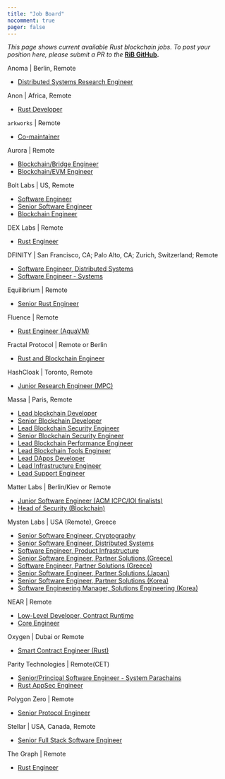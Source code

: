 ```yaml
---
title: "Job Board"
nocomment: true
pager: false
---
```


*This page shows current available Rust blockchain jobs.*
*To post your position here, please submit a PR to the*
**[RiB GitHub][rib-job].**

[rib-job]: https://github.com/rust-in-blockchain/rust-in-blockchain/blob/master/content/job-board.md

Anoma | Berlin, Remote
- [Distributed Systems Research Engineer](https://heliax.dev/jobs/distributed-systems-research-engineer/)

Anon | Africa, Remote
- [Rust Developer](https://proximal-finch-4f9.notion.site/Rust-Developer-for-Blockchain-03afbedc6cf24b188bf9caff0581b958)

`arkworks` | Remote
- [Co-maintainer](https://form.jotform.com/212026632139145)

Aurora | Remote
- [Blockchain/Bridge Engineer](https://docs.google.com/document/d/1xXMEeQffOv2rfPT4jpipwkjo4osmfyAp4eEl51j3dt4/edit?usp=sharing)
- [Blockchain/EVM Engineer](https://docs.google.com/document/d/1VkaXInjgSczOL_R3aKMOnXKv7lFvvL1z__SlZQLfR78/edit?usp=sharing)

Bolt Labs | US, Remote
- [Software Engineer](https://hackmd.io/@NBpY2rNqQxe6-Vxxmn8bXw/S1pPcX7Pt)
- [Senior Software Engineer](https://hackmd.io/@NBpY2rNqQxe6-Vxxmn8bXw/HytKoEmwY)
- [Blockchain Engineer](https://hackmd.io/@NBpY2rNqQxe6-Vxxmn8bXw/S1l5QGguY)

DEX Labs | Remote
- [Rust Engineer](https://dex-labs.breezy.hr/p/fea339739adb-rust-engineer)

DFINITY | San Francisco, CA; Palo Alto, CA; Zurich, Switzerland; Remote
- [Software Engineer, Distributed Systems](https://boards.greenhouse.io/dfinity/jobs/4408999002)
- [Software Engineer - Systems](https://boards.greenhouse.io/dfinity/jobs/4408974002)

Equilibrium | Remote
- [Senior Rust Engineer](https://fluttering-gem-83c.notion.site/Hiring-Senior-Rust-Engineer-e6c94ccc261f426c80a483c7fc642412)

Fluence | Remote
- [Rust Engineer (AquaVM)](https://docs.google.com/document/d/1941617PiUwIUSccQVS-5UDX8kRitp36mTLBgzVtspfQ/edit?usp=sharing)

Fractal Protocol | Remote or Berlin
- [Rust and Blockchain Engineer](https://gist.github.com/juliosantos/ba6d01ffab39b5c06ea459d88b1f735f)

HashCloak | Toronto, Remote
- [Junior Research Engineer (MPC)](https://hackmd.io/@hashcloak/HJz2Xn3Z9)

Massa | Paris, Remote
- [Lead blockchain Developer](https://massa.net/lead_blockchain_developer.html)
- [Senior Blockchain Developer](https://massa.net/senior_blockchain_developer.html)
- [Lead Blockchain Security Engineer](https://massa.net/lead_blockchain_security.html)
- [Senior Blockchain Security Engineer](https://massa.net/senior_blockchain_security.html)
- [Lead Blockchain Performance Engineer](https://massa.net/lead_blockchain_performance.html)
- [Lead Blockchain Tools Engineer](https://massa.net/lead_blockchain_tools.html)
- [Lead DApps Developer](https://massa.net/lead_dapps_developer.html)
- [Lead Infrastructure Engineer](https://massa.net/lead_infrastructure_engineer.html)
- [Lead Support Engineer](https://massa.net/lead_support_engineer.html)

Matter Labs | Berlin/Kiev or Remote
- [Junior Software Engineer (ACM ICPC/IOI finalists)](https://matterlabs.notion.site/Junior-Software-Engineer-ACM-ICPC-IOI-finalists-2d062b60daf941f792ebac1958244f52)
- [Head of Security (Blockchain)](https://matterlabs.notion.site/Head-of-Security-Blockchain-444a7d5f558c412da70c3300815a620a)

Mysten Labs | USA (Remote), Greece
- [Senior Software Engineer, Cryptography](https://jobs.ashbyhq.com/mystenlabs/a3d0da5b-b3cb-45db-9aa8-dc89ba0cee5e)
- [Senior Software Engineer, Distributed Systems](https://jobs.ashbyhq.com/mystenlabs/e381bd11-ab7e-4f50-a9a9-2b3b00046dba)
- [Software Engineer, Product Infrastructure](https://jobs.ashbyhq.com/mystenlabs/c283bac8-c74d-4a70-9fe5-6d0926cdf3c1)
- [Senior Software Engineer, Partner Solutions (Greece)](https://jobs.ashbyhq.com/mystenlabs/1e04e7bf-dff4-481a-8d98-1450d36c6d36)
- [Software Engineer, Partner Solutions (Greece)](https://jobs.ashbyhq.com/mystenlabs/7a9c9bef-677d-4209-b305-276f31bba4d7)
- [Senior Software Engineer, Partner Solutions (Japan)](https://jobs.ashbyhq.com/mystenlabs/6d222506-4d77-4a89-85f3-3f2f1fd3aa24)
- [Senior Software Engineer, Partner Solutions (Korea)](https://jobs.ashbyhq.com/mystenlabs/c9dbeee8-e6ea-4214-8065-becd6ee87d1a)
- [Software Engineering Manager, Solutions Engineering (Korea)](https://jobs.ashbyhq.com/mystenlabs/dc6fdd50-78b9-4494-953d-5f7804950a78)

NEAR | Remote
- [Low-Level Developer, Contract Runtime](https://docs.google.com/document/d/18HEwef-HDPZ2FPYfaHWpsd-kSF8E4zNpeQVulqhfFSk/edit?usp=sharing)
- [Core Engineer](https://docs.google.com/document/d/1b5oJAM37_B2-stUsJ-xtAIsPnqMwdD0wu30ITvylCHk/edit?usp=sharing)

Oxygen | Dubai or Remote
- [Smart Contract Engineer (Rust)](https://cryptocurrencyjobs.co/engineering/oxygen-smart-contract-engineer-rust/)

Parity Technologies | Remote(CET)
- [Senior/Principal Software Engineer - System Parachains](https://boards.greenhouse.io/parity/jobs/5571459003)
- [Rust AppSec Engineer](https://boards.greenhouse.io/parity/jobs/5597315003)

Polygon Zero | Remote
- [Senior Protocol Engineer](https://mirprotocol.org/careers/protocol-engineer)

Stellar | USA, Canada, Remote
- [Senior Full Stack Software Engineer](https://boards.greenhouse.io/stellar)

The Graph | Remote
- [Rust Engineer](https://thegraph.com/jobs/rust-engineer)
